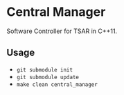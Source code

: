 # Central Manager
Software Controller for TSAR in C++11.

## Usage
- `git submodule init`
- `git submodule update`
- `make clean central_manager`
